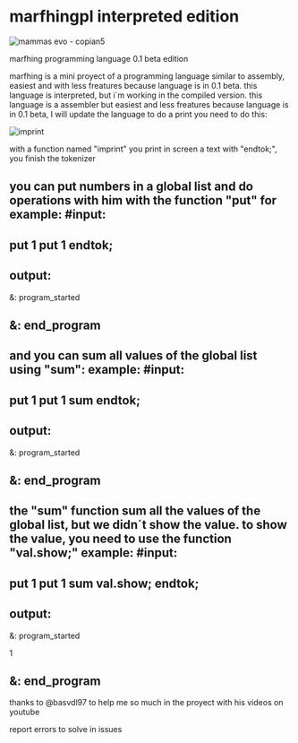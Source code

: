 # marfhingpl interpreted edition

![mammas evo - copian5](https://github.com/dygkkh/marfhingpl/assets/158525086/0b1f05f8-8871-4c87-98b7-7527f72ecbd4)

marfhing programming language 0.1 beta edition


marfhing is a mini proyect of a programming language similar to assembly, easiest and with less freatures
because language is in 0.1 beta.
this language is interpreted, but i´m working in the compiled version. 
this language is a assembler but easiest and less freatures
because language is in 0.1 beta, I will update the language
to do a print you need to do this:


![imprint](https://github.com/dygkkh/marfhingpl/assets/158525086/d10d206a-553a-4d45-9bc7-073ac863a304)

with a function named "imprint" you print in screen a text
with "endtok;", you finish the tokenizer

you can put numbers in a global list and do operations with him with the function "put"
for example:
#input:
----
put 1
put 1
endtok;
----
output:
----
&: program_started

&: end_program
----

and you can sum all values of the global list using "sum":
example:
#input:
----
put 1
put 1
sum
endtok;
----
output:
----
&: program_started

&: end_program
----

the "sum" function sum all the values of the global list, but we didn´t show the value. to show the value, you need to use the function "val.show;"
example:
#input:
----
put 1
put 1
sum
val.show;
endtok;
----
output:
----
&: program_started

1

&: end_program
----

thanks to @basvdl97 to help me so much in the proyect with his videos on youtube

report errors to solve in issues

